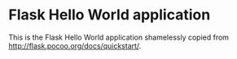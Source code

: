 Flask Hello World application
=============================

This is the Flask Hello World application shamelessly copied from
http://flask.pocoo.org/docs/quickstart/.
